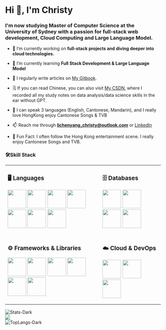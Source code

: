 <h1 align="left">Hi 👋, I'm Christy</h1>
<h3 align="left">I'm now studying Master of Computer Science at the University of Sydney with a passion for full-stack web development, Cloud Computing and Large Language Model.</h3>

- 🔭 I’m currently working on **full-stack projects and diving deeper into cloud technologies.**

- 🌱 I’m currently learning **Full Stack Development & Large Language Model**

- 📝 I regularly write articles on [My Gitbook](https://christy-blog.gitbook.io/ctrl+s-knowledge/).

- 🗒️ If you can read Chinese, you can also visit [My CSDN](https://blog.csdn.net/weixin_46599926?type=blog), where I recorded all my study notes on data analysis/data science skills in the ear without GPT.

- 👀 I can speak 3 languages (English, Cantonese, Mandarin), and I really love HongKong  enjoy Cantonese Songs & TVB 

- 📫 Reach me through **lichenyang_christy@outlook.com** or [LinkedIn](https://linkedin.com/in/christy-li-8992a3320)

- 🤪 Fun Fact: I often follow the Hong Kong entertainment scene. I really enjoy Cantonese Songs and TVB.

<h3>🛠Skill Stack</h3>
<table width="50%" valign="top">
  <tr>
    <td>
      <h3 align="left">🖥️ Languages</h3>
      <p align="left">
        <img src="https://cdn.jsdelivr.net/gh/devicons/devicon/icons/javascript/javascript-original.svg" width="60"/>
        <img src="https://cdn.jsdelivr.net/gh/devicons/devicon/icons/typescript/typescript-original.svg" width="60"/>
        <img src="https://cdn.jsdelivr.net/gh/devicons/devicon/icons/python/python-original.svg" width="60"/>
        <img src="https://cdn.jsdelivr.net/gh/devicons/devicon/icons/java/java-original.svg" width="60"/>
        <img src="https://cdn.jsdelivr.net/gh/devicons/devicon/icons/csharp/csharp-original.svg" width="60"/>
        <img src="https://cdn.jsdelivr.net/gh/devicons/devicon/icons/html5/html5-original.svg" width="60"/>
        <img src="https://cdn.jsdelivr.net/gh/devicons/devicon/icons/css3/css3-original.svg" width="60"/>
      </p>
    </td>
    <td>
      <h3 align="left">🗄️ Databases</h3>
      <p align="left">
        <img src="https://cdn.jsdelivr.net/gh/devicons/devicon/icons/mysql/mysql-original.svg" width="60"/>
        <img src="https://cdn.jsdelivr.net/gh/devicons/devicon/icons/postgresql/postgresql-original.svg" width="60"/>
        <img src="https://cdn.jsdelivr.net/gh/devicons/devicon/icons/mongodb/mongodb-original.svg" width="60"/>
        <img src="https://cdn.jsdelivr.net/gh/devicons/devicon/icons/microsoftsqlserver/microsoftsqlserver-plain.svg" width="60"/>
      </p>
    </td>
  </tr>
  <tr>
    <td>
      <h3 align="left">⚙️ Frameworks & Libraries</h3>
      <p align="left">
        <img src="https://cdn.jsdelivr.net/gh/devicons/devicon/icons/react/react-original.svg" width="60"/>
        <img src="https://cdn.jsdelivr.net/gh/simple-icons/simple-icons/icons/expo.svg" width="60"/>
        <img src="https://cdn.jsdelivr.net/gh/devicons/devicon/icons/nodejs/nodejs-original.svg" width="60"/>
        <img src="https://cdn.jsdelivr.net/gh/devicons/devicon/icons/express/express-original.svg" width="60"/>
        <img src="https://cdn.jsdelivr.net/gh/devicons/devicon/icons/flask/flask-original.svg" width="60"/>
        <img src="https://cdn.jsdelivr.net/gh/devicons/devicon/icons/pytorch/pytorch-original.svg" width="60"/>
      </p>
    </td>
    <td>
      <h3 align="left">☁️ Cloud & DevOps</h3>
      <p align="left">
        <img src="https://cdn.jsdelivr.net/gh/devicons/devicon/icons/amazonwebservices/amazonwebservices-original-wordmark.svg" width="60"/>
        <img src="https://cdn.jsdelivr.net/gh/devicons/devicon/icons/docker/docker-original.svg" width="60"/>
        <img src="https://cdn.jsdelivr.net/gh/devicons/devicon/icons/git/git-original.svg" width="60"/>
      </p>
    </td>
  </tr>
</table>


![Stats-Dark](https://github-readme-stats.vercel.app/api?username=lichenyang-gz&theme=dark&hide_border=false&cache_seconds=21600)<br/>
![](https://nirzak-streak-stats.vercel.app/?user=lichenyang-gz&theme=dark&hide_border=false)<br/>
![TopLangs-Dark](https://github-readme-stats.vercel.app/api/top-langs/?username=lichenyang-gz&theme=dark&layout=compact&hide_border=false&cache_seconds=21600)

